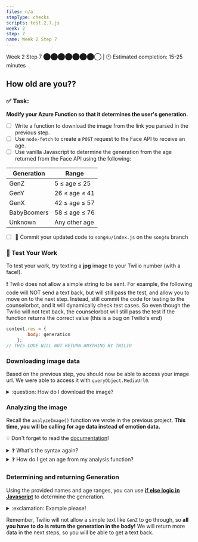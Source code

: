 ```yaml
---
files: n/a
stepType: checks
scripts: test.2.7.js
week: 2
step: 7
name: Week 2 Step 7
---
```


Week 2 Step 7 ⬤⬤⬤⬤⬤⬤⬤◯ | 🕐 Estimated completion: 15-25 minutes

## How old are you??

### ✅ Task:
**Modify your Azure Function so that it determines the user's generation.**
- [ ] Write a function to download the image from the link you parsed in the previous step.
- [ ] Use `node-fetch` to create a `POST` request to the Face API to receive an age.
- [ ] Use vanilla Javascript to determine the generation from the age returned from the Face API using the following:

| Generation  | Range         |
|-------------|---------------|
| GenZ        | 5 ≤ age ≤ 25  |
| GenY        | 26 ≤ age ≤ 41  |
| GenX        | 42 ≤ age ≤ 57  |
| BabyBoomers | 58 ≤ age ≤ 76  |
| Unknown     | Any other age |

- [ ] 🚀 Commit your updated code to `song4u/index.js` on the `song4u` branch

### 🚧 Test Your Work
To test your work, try texting a **jpg** image to your Twilio number (with a face!). 

❗ Twilio does not allow a simple string to be sent. For example, the following code will NOT send a text back, but will still pass the test, and allow you to move on to the next step. Instead, still commit the code for testing to the counselorbot, and it will dynamically check test cases. So even though the Twilio will not text back, the counselorbot will still pass the test if the function returns the correct value (this is a bug on Twilio's end)
```js
context.res = {
        body: generation
    };
// THIS CODE WILL NOT RETURN ANYTHING BY TWILIO
```



### Downloading image data
Based on the previous step, you should now be able to access your image url. We were able to access it with `queryObject.MediaUrl0`.
<details>
<summary>:question: How do I download the image?</summary>
<br>

Perform a quick GET request with fetch.
> :bulb: Remember that you need to initialize variables for your packages!
```js
    let resp = await fetch(YOUR_URL,{
        /*The await expression causes async function execution to pause until a Promise is settled 
        (that is, fulfilled or rejected), and to resume execution of the async function after fulfillment. 
        When resumed, the value of the await expression is that of the fulfilled Promise*/
        method: 'GET',
    })

    // receive the response
    let data = await resp.arrayBuffer()
    // we are receiving it as a Buffer since this is binary data
```
</details>

### Analyzing the image
Recall the `analyzeImage()` function we wrote in the previous project. **This time, you will be calling for age data instead of emotion data.**

:bulb: Don't forget to read the [documentation](https://westus.dev.cognitive.microsoft.com/docs/services/563879b61984550e40cbbe8d/operations/563879b61984550f30395236)!

<details>
<summary>❓ What's the syntax again?</summary>
</br>

:goal: Retrieve age data from the Face API.
```js
async function analyzeImage(img){
    const subscriptionKey = process.env['subscriptionkey'];
    const uriBase = // WHAT'S YOUR ENDPOINT?;
	// env variables (similar to .gitignore/.env file) to not expose personal info

    let params = new URLSearchParams({
	'returnFaceId': 'true',
	'returnFaceAttributes': //WHAT GOES HERE?
    })

    // making the post request
    let resp = await fetch(uriBase + '?' + params.toString(),{
        method: 'POST',
        body: img,
        // img is the parameter inputted
        headers: {
            'Content-Type' : 'application/octet-stream',
            // HOW DO YOU AUTHENTICATE?
        }
    })

    // receive the response
    let data = await resp.json();

    return data;
}
```
However, this code won't work. Fill in the code where needed **using your previous project and the documentation**.

</details>

<details>
<summary>❓ How do I get an age from my analysis function?</summary>
</br>

Like you've done before, **call the `analyzeImage()` function with your image you downloaded.**

> :bulb: Tip: Always `context.log()` your output so it's easier to determine how to access object attributes.

The function returns face data formatted in JSON. We can determine the age like so:

```js
let age = result[0].faceAttributes.age
```
This retrieves the **first face**, the `faceAttributes` attribute, and the `age` attribute from the previous object.
</br>
</details>

### Determining and returning Generation
Using the provided names and age ranges, you can use [**if else logic in Javascript**](https://www.w3schools.com/js/js_if_else.asp) to determine the generation.

<details>
<summary>:exclamation: Example please!</summary>
</br>

```js
if (age >= 5 && age <= 25) {
    id = "GenZ"
}
```
`id` is the variable we will return as the final generation.

`&&` means "and". The age needs to be greater than/equal to 5 AND less than/equal to 20 for the `id = "GenZ` to run. 
</br>
</details>

Remember, Twilio will not allow a simple text like `GenZ` to go through, so **all you have to do is return the generation in the body!** We will return more data in the next steps, so you will be able to get a text back. 
